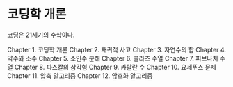 # 코딩학 개론

코딩은 21세기의 수학이다.

Chapter 1. 코딩학 개론
Chapter 2. 재귀적 사고
Chapter 3. 자연수의 합
Chapter 4. 약수와 소수
Chapter 5. 소인수 분해
Chapter 6. 콜라츠 수열
Chapter 7. 피보나치 수열
Chapter 8. 파스칼의 삼각형
Chapter 9. 카탈란 수
Chapter 10. 요세푸스 문제
Chapter 11. 압축 알고리즘
Chapter 12. 암호화 알고리즘
